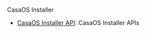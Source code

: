 CasaOS Installer

- [CasaOS Installer API](https://editor.swagger.io/?url=https://raw.githubusercontent.com/IceWhaleTech/IceWhale-OpenAPI/main/casaos/installer/openapi.yaml): CasaOS Installer APIs